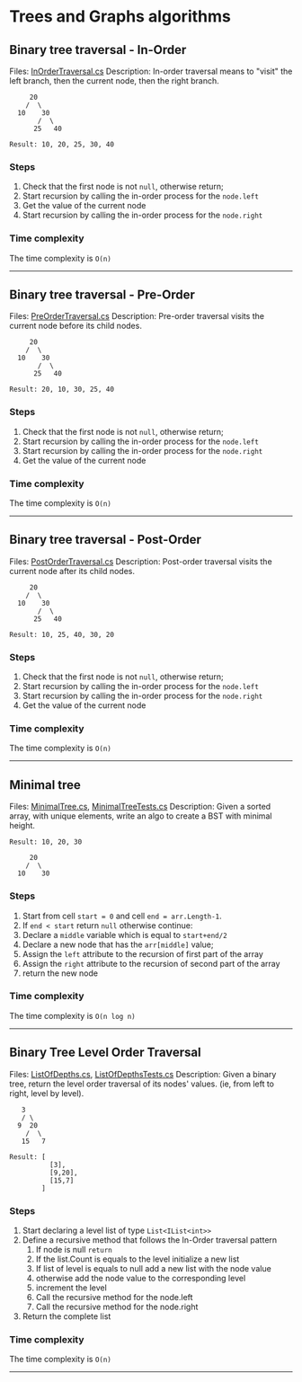 # Trees and Graphs algorithms

## Binary tree traversal - In-Order

Files: [InOrderTraversal.cs](./InOrderTraversal.cs)
Description: In-order traversal means to "visit" the left branch, then the current node, then the right branch.


```
     20
    /  \
  10    30
       /  \
      25   40
      
Result: 10, 20, 25, 30, 40
```

### Steps

1. Check that the first node is not `null`, otherwise return;
2. Start recursion by calling the in-order process for the `node.left`
3. Get the value of the current node
4. Start recursion by calling the in-order process for the `node.right`

### Time complexity 

The time complexity is `O(n)`
_________________

## Binary tree traversal - Pre-Order

Files: [PreOrderTraversal.cs](./PreOrderTraversal.cs)
Description: Pre-order traversal visits the current node before its child nodes.


```
     20
    /  \
  10    30
       /  \
      25   40
      
Result: 20, 10, 30, 25, 40
```

### Steps

1. Check that the first node is not `null`, otherwise return;
2. Start recursion by calling the in-order process for the `node.left`
3. Start recursion by calling the in-order process for the `node.right`
4. Get the value of the current node

### Time complexity 

The time complexity is `O(n)`

_________________

## Binary tree traversal - Post-Order

Files: [PostOrderTraversal.cs](./PostOrderTraversal.cs)
Description: Post-order traversal visits the current node after its child nodes.


```
     20
    /  \
  10    30
       /  \
      25   40
      
Result: 10, 25, 40, 30, 20
```

### Steps

1. Check that the first node is not `null`, otherwise return;
2. Start recursion by calling the in-order process for the `node.left`
3. Start recursion by calling the in-order process for the `node.right`
4. Get the value of the current node

### Time complexity 

The time complexity is `O(n)`

_________________

## Minimal tree 

Files: [MinimalTree.cs](./MinimalTree.cs),
[MinimalTreeTests.cs](./MinimalTreeTests.cs)
Description: Given a sorted array, with unique elements, write an algo to create a BST with minimal height.


```
Result: 10, 20, 30

     20
    /  \
  10    30
```

### Steps

1. Start from cell `start = 0` and cell `end = arr.Length-1`.
2. If `end < start` return `null` otherwise continue:
3. Declare a `middle` variable which is equal to `start+end/2`
4. Declare a new node that has the `arr[middle]` value;
5. Assign the `left` attribute to the recursion of first part of the array
6. Assign the `right` attribute to the recursion of second part of the array
7. return the new node

### Time complexity 

The time complexity is `O(n log n)`

______________________

## Binary Tree Level Order Traversal

Files: [ListOfDepths.cs](./ListOfDepths.cs),
[ListOfDepthsTests.cs](./ListOfDepthsTests.cs)
Description: Given a binary tree, return the level order traversal of its nodes' values. (ie, from left to right, level by level).


```
   3
   / \
  9  20
    /  \
   15   7

Result: [
          [3],
          [9,20],
          [15,7]
        ]
```

### Steps

1. Start declaring a level list of type `List<IList<int>>`
2. Define a recursive method that follows the In-Order traversal pattern
    1. If node is null `return`
    2. If the list.Count is equals to the level initialize a new list
    3. If list of level is equals to null add a new list with the node value
    4. otherwise add the node value to the corresponding level
    5. increment the level
    6. Call the recursive method for the node.left
    7. Call the recursive method for the node.right
3. Return the complete list 

### Time complexity 

The time complexity is `O(n)`

______________________

